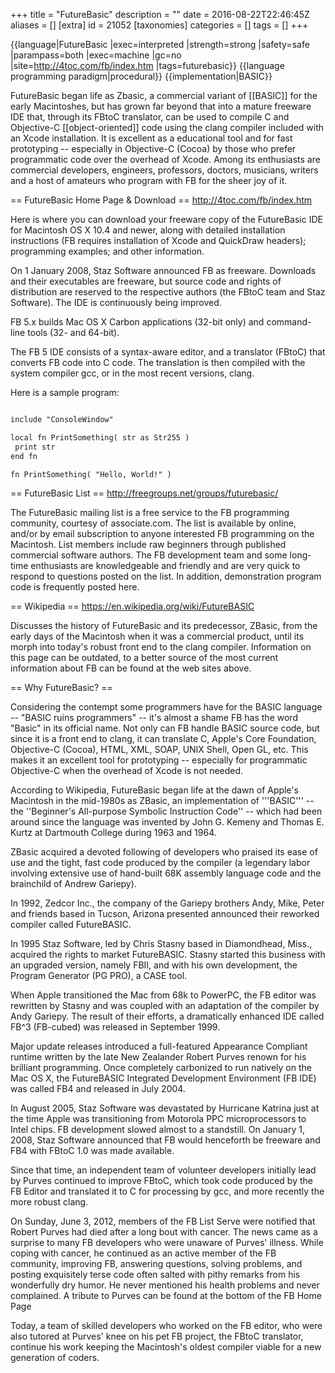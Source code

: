 +++
title = "FutureBasic"
description = ""
date = 2016-08-22T22:46:45Z
aliases = []
[extra]
id = 21052
[taxonomies]
categories = []
tags = []
+++

{{language|FutureBasic
|exec=interpreted
|strength=strong
|safety=safe
|parampass=both
|exec=machine
|gc=no
|site=http://4toc.com/fb/index.htm
|tags=futurebasic}}
{{language programming paradigm|procedural}}
{{implementation|BASIC}}

FutureBasic began life as Zbasic, a commercial variant of [[BASIC]] for the early Macintoshes, but has grown far beyond that into a mature freeware IDE that, through its FBtoC translator, can be used to compile C and Objective-C [[object-oriented]] code using the clang compiler included with an Xcode installation. It is excellent as a educational tool and for fast prototyping -- especially in Objective-C (Cocoa) by those who prefer programmatic code over the overhead of Xcode. Among its enthusiasts are commercial developers, engineers, professors, doctors, musicians, writers and a host of amateurs who program with FB for the sheer joy of it.

== FutureBasic Home Page & Download ==
http://4toc.com/fb/index.htm

Here is where you can download your freeware copy of the FutureBasic IDE for Macintosh OS X 10.4 and newer, along with detailed installation instructions (FB requires installation of Xcode and QuickDraw headers); programming examples; and other information.

On 1 January 2008, Staz Software announced FB as freeware. Downloads and their executables are freeware, but source code and rights of distribution are reserved to the respective authors (the FBtoC team and Staz Software). The IDE is continuously being improved.

FB 5.x builds Mac OS X Carbon applications (32-bit only) and command-line tools (32- and 64-bit).

The FB 5 IDE consists of a syntax-aware editor, and a translator (FBtoC) that converts FB code into C code. The translation is then compiled with the system compiler gcc, or in the most recent versions, clang.

Here is a sample program:

```txt

include "ConsoleWindow"

local fn PrintSomething( str as Str255 )
 print str
end fn

fn PrintSomething( "Hello, World!" )

```


== FutureBasic List ==
http://freegroups.net/groups/futurebasic/

The FutureBasic mailing list is a free service to the FB programming community, courtesy of associate.com. The list is available by online, and/or by email subscription to anyone interested FB programming on the Macintosh. List members include raw beginners through published commercial software authors. The FB development team and some long-time enthusiasts are knowledgeable and friendly and are very quick to respond to questions posted on the list. In addition, demonstration program code is frequently posted here.

== Wikipedia ==
https://en.wikipedia.org/wiki/FutureBASIC

Discusses the history of FutureBasic and its predecessor, ZBasic, from the early days of the Macintosh when it was a commercial product, until its morph into today's robust front end to the clang compiler. Information on this page can be outdated, to a better source of the most current information about FB can be found at the web sites above.

== Why FutureBasic? ==

Considering the contempt some programmers have for the BASIC language -- "BASIC ruins programmers" -- it's almost a shame FB has the word "Basic" in its official name. Not only can FB handle BASIC source code, but since it is a front end to clang, it can translate C, Apple's Core Foundation, Objective-C (Cocoa), HTML, XML, SOAP, UNIX Shell, Open GL, etc. This makes it an excellent tool for prototyping -- especially for programmatic Objective-C when the overhead of Xcode is not needed.

According to Wikipedia, FutureBasic began life at the dawn of Apple's Macintosh in the mid-1980s as ZBasic, an implementation of '''BASIC''' -- the ''Beginner's All-purpose Symbolic Instruction Code'' -- which had been around since the language was invented by John G. Kemeny and Thomas E. Kurtz at Dartmouth College during 1963 and 1964.

ZBasic acquired a devoted following of developers who praised its ease of use and the tight, fast code produced by the compiler (a legendary labor involving extensive use of hand-built 68K assembly language code and the brainchild of Andrew Gariepy).

In 1992, Zedcor Inc., the company of the Gariepy brothers Andy, Mike, Peter and friends based in Tucson, Arizona presented announced their reworked compiler called FutureBASIC.

In 1995 Staz Software, led by Chris Stasny based in Diamondhead, Miss., acquired the rights to market FutureBASIC. Stasny started this business with an upgraded version, namely FBII, and with his own development, the Program Generator (PG PRO), a CASE tool.

When Apple transitioned the Mac from 68k to PowerPC, the FB editor was rewritten by Stasny and was coupled with an adaptation of the compiler by Andy Gariepy. The result of their efforts, a dramatically enhanced IDE called FB^3 (FB-cubed) was released in September 1999.

Major update releases introduced a full-featured Appearance Compliant runtime written by the late New Zealander Robert Purves renown for his brilliant programming. Once completely carbonized to run natively on the Mac OS X, the FutureBASIC Integrated Development Environment (FB IDE) was called FB4 and released in July 2004.

In August 2005, Staz Software was devastated by Hurricane Katrina just at the time Apple was transitioning from Motorola PPC microprocessors to Intel chips. FB development slowed  almost to a standstill. On January 1, 2008, Staz Software announced that FB would henceforth be freeware and FB4 with FBtoC 1.0 was made available.

Since that time, an independent team of volunteer developers initially lead by Purves continued to improve FBtoC, which took code produced by the FB Editor and translated it to C for processing by gcc, and more recently the more robust clang.

On Sunday, June 3, 2012, members of the FB List Serve were notified that Robert Purves had died after a long bout with cancer. The news came as a surprise to many FB developers who were unaware of Purves' illness. While coping with cancer, he continued as an active member of the FB community, improving FB, answering questions, solving problems, and posting exquisitely terse code often salted with pithy remarks from his wonderfully dry humor. He never mentioned his health problems and never complained. A tribute to Purves can be found at the bottom of the FB Home Page

Today, a team of skilled developers who worked on the FB editor, who were also tutored at Purves' knee on his pet FB project, the FBtoC translator, continue his work keeping the Macintosh's oldest compiler viable for a new generation of coders.
